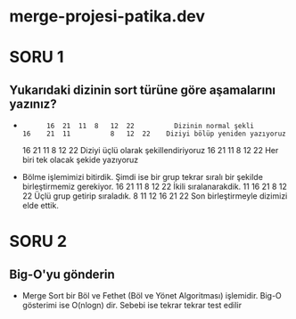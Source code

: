 # merge-projesi-patika.dev

# SORU 1
## Yukarıdaki dizinin sort türüne göre aşamalarını yazınız?
* 			16	21	11	8	12	22			Dizinin normal şekli
      16	21	11			8	12	22	  Diziyi bölüp yeniden yazıyoruz
    16	21		11			8		12	22	Diziyi üçlü olarak şekillendiriyoruz
16		21		11			8		12		22 Her biri tek olacak şekide yazıyoruz

* Bölme işlemimizi bitirdik. Şimdi ise bir grup tekrar sıralı bir şekilde birleştirmemiz gerekiyor.
16	21		11			8	12		22		İkili sıralanarakdik.
		 	11	16	21			8	12	22	Üçlü grup getirip sıraladık.
		     8	11	12	16	21	22  Son birleştirmeyle dizimizi elde ettik.



# SORU 2
## Big-O'yu gönderin
* Merge Sort bir Böl ve Fethet (Böl ve Yönet Algoritması) işlemidir. Big-O gösterimi ise O(nlogn) dir. Sebebi ise tekrar tekrar test edilir
